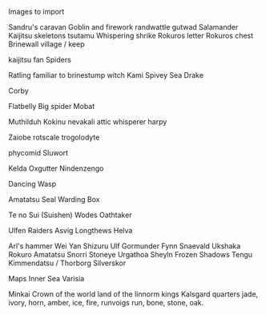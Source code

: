 Images to import


Sandru's caravan 
Goblin and firework
randwattle gutwad
Salamander
Kaijitsu skeletons
tsutamu
Whispering shrike
Rokuros letter
Rokuros chest
Brinewall village / keep


kaijitsu fan
Spiders

Ratling familiar to brinestump witch
Kami
Spivey
Sea Drake

Corby


Flatbelly
Big spider
Mobat


Muthilduh
Kokinu
nevakali
attic whisperer
harpy

Zaiobe
rotscale
trogolodyte


phycomid
Sluwort

Kelda Oxgutter
Nindenzengo

Dancing Wasp

Amatatsu Seal
Warding Box

Te no Sui (Suishen)
Wodes
Oathtaker

Ulfen Raiders
Asvig Longthews
Helva

Arl's hammer
Wei Yan
Shizuru
Ulf Gormunder
Fynn Snaevald
Ukshaka
Rokuro Amatatsu
Snorri Stoneye
Urgathoa
Sheyln
Frozen Shadows
Tengu
Kimmendatsu / Thorborg Silverskor


Maps
Inner Sea
	Varisia

Minkai
Crown of the world
land of the linnorm kings
Kalsgard
	quarters  jade, ivory, horn, amber, ice, fire, runvoigs run, bone, stone, oak.
